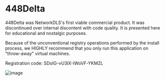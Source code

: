 # 448Delta
448Delta was NetworkDLS's first viable commercial product. It was discontinued over internal discontent with code quality. It is presented here for educational and nostalgic purposes.

Because of the unconventional registry operations performed by the install process, we HIGHLY recommend that you only run this application on "throw-away" virtual machines.

Registration code: SDoIG-vU3IX-IWoVF-YKMZL

![image](https://github.com/NTDLS/448Delta/assets/11428567/c8fff96a-693d-406a-bf5d-214e429a8b27)
